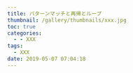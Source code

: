 ```yaml
---
title: パターンマッチと再帰とループ
thumbnail: /gallery/thumbnails/xxx.jpg
toc: true
categories:
  - - XXX
tags:
  - XXX
date: 2019-05-07 07:04:18
---
```


<!-- more -->
